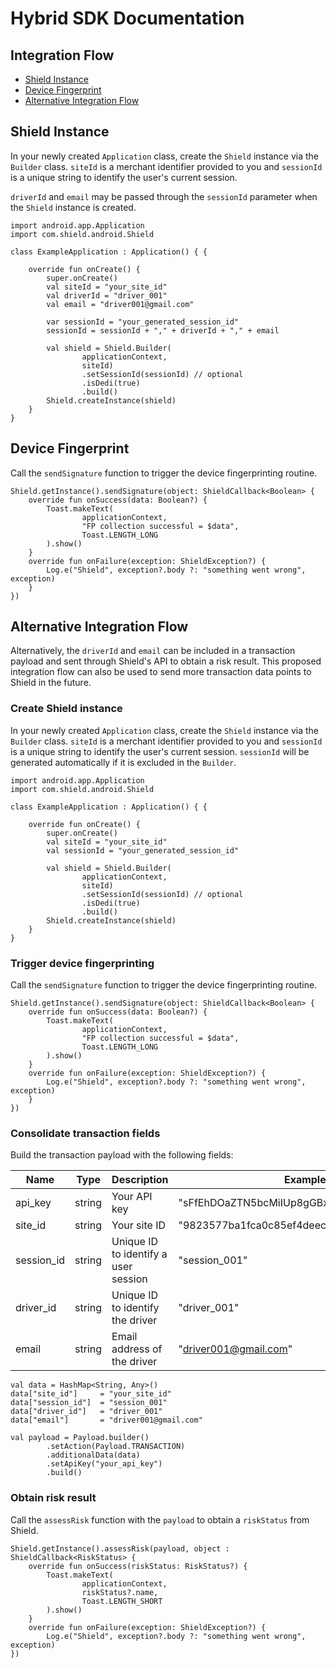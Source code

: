 # Hybrid SDK Documentation

## Integration Flow
- [Shield Instance](#shield-instance)
- [Device Fingerprint](#device-fingerprinting)
- [Alternative Integration Flow](#alternative-integration-flow)


## Shield Instance
In your newly created `Application` class, create the `Shield` instance via the `Builder` class. `siteId` is a merchant identifier provided to you and `sessionId` is a unique string to identify the user's current session.

`driverId` and `email` may be passed through the `sessionId` parameter when the `Shield` instance is created.
```
import android.app.Application
import com.shield.android.Shield

class ExampleApplication : Application() { {

    override fun onCreate() {
        super.onCreate()
        val siteId = "your_site_id"
        val driverId = "driver_001"
        val email = "driver001@gmail.com"

        var sessionId = "your_generated_session_id"
        sessionId = sessionId + "," + driverId + "," + email

        val shield = Shield.Builder(
                applicationContext,
                siteId)
                .setSessionId(sessionId) // optional
                .isDedi(true)
                .build()
        Shield.createInstance(shield)
    }
}
```

## Device Fingerprint
Call the `sendSignature` function to trigger the device fingerprinting routine.
```
Shield.getInstance().sendSignature(object: ShieldCallback<Boolean> {
    override fun onSuccess(data: Boolean?) {
        Toast.makeText(
                applicationContext,
                "FP collection successful = $data",
                Toast.LENGTH_LONG
        ).show()
    }
    override fun onFailure(exception: ShieldException?) {
        Log.e("Shield", exception?.body ?: "something went wrong", exception)
    }
})
```

## Alternative Integration Flow
Alternatively, the `driverId` and `email` can be included in a transaction payload and sent through Shield's API to obtain a risk result. This proposed integration flow can also be used to send more transaction data points to Shield in the future.

### Create Shield instance
In your newly created `Application` class, create the `Shield` instance via the `Builder` class. `siteId` is a merchant identifier provided to you and `sessionId` is a unique string to identify the user's current session. `sessionId` will be generated automatically if it is excluded in the `Builder`.
```
import android.app.Application
import com.shield.android.Shield

class ExampleApplication : Application() { {

    override fun onCreate() {
        super.onCreate()
        val siteId = "your_site_id"
        val sessionId = "your_generated_session_id"

        val shield = Shield.Builder(
                applicationContext,
                siteId)
                .setSessionId(sessionId) // optional
                .isDedi(true)
                .build()
        Shield.createInstance(shield)
    }
}
```

### Trigger device fingerprinting
Call the `sendSignature` function to trigger the device fingerprinting routine.
```
Shield.getInstance().sendSignature(object: ShieldCallback<Boolean> {
    override fun onSuccess(data: Boolean?) {
        Toast.makeText(
                applicationContext,
                "FP collection successful = $data",
                Toast.LENGTH_LONG
        ).show()
    }
    override fun onFailure(exception: ShieldException?) {
        Log.e("Shield", exception?.body ?: "something went wrong", exception)
    }
})
```

### Consolidate transaction fields
Build the transaction payload with the following fields:

| Name          | Type   | Description                          | Example                                    |
| ------------- | ------ | ------------------------------------ | ------------------------------------------ |
| api_key       | string | Your API key                         | "sFfEhDOaZTN5bcMiIUp8gGBxHK3tWJdX"         |
| site_id       | string | Your site ID                         | "9823577ba1fca0c85ef4deecddc59e4887069e11" |
| session_id    | string | Unique ID to identify a user session | "session_001"                              |
| driver_id     | string | Unique ID to identify the driver     | "driver_001"                               |
| email         | string | Email address of the driver          | "driver001@gmail.com"                      |

```
val data = HashMap<String, Any>()
data["site_id"]     = "your_site_id"
data["session_id"]  = "session_001"
data["driver_id"]   = "driver_001"
data["email"]       = "driver001@gmail.com"

val payload = Payload.builder()
        .setAction(Payload.TRANSACTION)
        .additionalData(data)
        .setApiKey("your_api_key")
        .build()
```

### Obtain risk result
Call the `assessRisk` function with the `payload` to obtain a `riskStatus` from Shield.
```
Shield.getInstance().assessRisk(payload, object : ShieldCallback<RiskStatus> {
    override fun onSuccess(riskStatus: RiskStatus?) {
        Toast.makeText(
                applicationContext,
                riskStatus?.name,
                Toast.LENGTH_SHORT
        ).show()
    }
    override fun onFailure(exception: ShieldException?) {
        Log.e("Shield", exception?.body ?: "something went wrong", exception)
})
```

